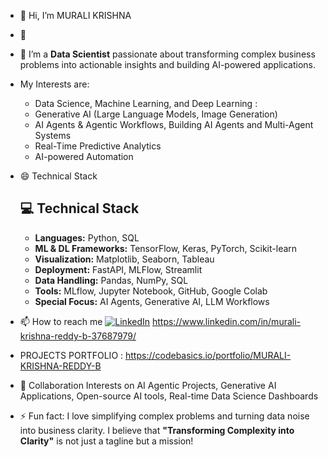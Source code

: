 - 👋 Hi, I’m MURALI KRISHNA
- 👀
- 🌱 I’m a **Data Scientist** passionate about transforming complex business problems into actionable insights and building AI-powered applications.
-    My Interests are:
     - Data Science, Machine Learning, and Deep Learning :
     - Generative AI (Large Language Models, Image Generation)
     - AI Agents & Agentic Workflows, Building AI Agents and Multi-Agent Systems
     - Real-Time Predictive Analytics
     - AI-powered Automation


- 😄 Technical Stack
    ## 💻 Technical Stack
    -   **Languages:** Python, SQL
    -   **ML & DL Frameworks:** TensorFlow, Keras, PyTorch, Scikit-learn
    -   **Visualization:** Matplotlib, Seaborn,  Tableau
    -   **Deployment:** FastAPI, MLFlow, Streamlit
    -   **Data Handling:** Pandas, NumPy, SQL
    -   **Tools:** MLflow, Jupyter Notebook, GitHub, Google Colab
    -   **Special Focus:** AI Agents, Generative AI, LLM Workflows
- 📫 How to reach me [![LinkedIn](https://img.shields.io/badge/LinkedIn-Murali%20Krishna-blue)](https://www.linkedin.com/in/murali-krishna-reddy-b-37687979/) https://www.linkedin.com/in/murali-krishna-reddy-b-37687979/
- PROJECTS PORTFOLIO : https://codebasics.io/portfolio/MURALI-KRISHNA-REDDY-B 
- 💞️ Collaboration Interests on AI Agentic Projects, Generative AI Applications, Open-source AI tools, Real-time Data Science Dashboards
- ⚡ Fun fact: I love simplifying complex problems and turning data noise into business clarity. I believe that **"Transforming Complexity into Clarity"** is not just a tagline but a mission!

<!---
reachmurali2/reachmurali2 is a ✨ special ✨ repository because its `README.md` (this file) appears on your GitHub profile.
You can click the Preview link to take a look at your changes.
--->
